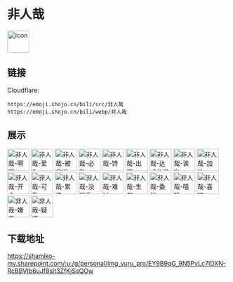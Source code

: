 # 非人哉
<img src="https://emoji.shojo.cn/bili/src/非人哉/icon.png" width="50" height="50" alt="icon">

## 链接
Cloudflare:
```
https://emoji.shojo.cn/bili/src/非人哉
https://emoji.shojo.cn/bili/webp/非人哉
```
## 展示
<img src="https://emoji.shojo.cn/bili/src/非人哉/非人哉-啊哦.png" width="50" height="50" alt="非人哉-啊哦">
<img src="https://emoji.shojo.cn/bili/src/非人哉/非人哉-爱你.png" width="50" height="50" alt="非人哉-爱你">
<img src="https://emoji.shojo.cn/bili/src/非人哉/非人哉-被拿捏.png" width="50" height="50" alt="非人哉-被拿捏">
<img src="https://emoji.shojo.cn/bili/src/非人哉/非人哉-必胜.png" width="50" height="50" alt="非人哉-必胜">
<img src="https://emoji.shojo.cn/bili/src/非人哉/非人哉-馋.png" width="50" height="50" alt="非人哉-馋">
<img src="https://emoji.shojo.cn/bili/src/非人哉/非人哉-出现.png" width="50" height="50" alt="非人哉-出现">
<img src="https://emoji.shojo.cn/bili/src/非人哉/非人哉-达成共识.png" width="50" height="50" alt="非人哉-达成共识">
<img src="https://emoji.shojo.cn/bili/src/非人哉/非人哉-诶呦.png" width="50" height="50" alt="非人哉-诶呦">
<img src="https://emoji.shojo.cn/bili/src/非人哉/非人哉-加油.png" width="50" height="50" alt="非人哉-加油">
<img src="https://emoji.shojo.cn/bili/src/非人哉/非人哉-开心.png" width="50" height="50" alt="非人哉-开心">
<img src="https://emoji.shojo.cn/bili/src/非人哉/非人哉-可靠.png" width="50" height="50" alt="非人哉-可靠">
<img src="https://emoji.shojo.cn/bili/src/非人哉/非人哉-累垮.png" width="50" height="50" alt="非人哉-累垮">
<img src="https://emoji.shojo.cn/bili/src/非人哉/非人哉-没眼看.png" width="50" height="50" alt="非人哉-没眼看">
<img src="https://emoji.shojo.cn/bili/src/非人哉/非人哉-难过.png" width="50" height="50" alt="非人哉-难过">
<img src="https://emoji.shojo.cn/bili/src/非人哉/非人哉-生气.png" width="50" height="50" alt="非人哉-生气">
<img src="https://emoji.shojo.cn/bili/src/非人哉/非人哉-委屈.png" width="50" height="50" alt="非人哉-委屈">
<img src="https://emoji.shojo.cn/bili/src/非人哉/非人哉-嘻嘻.png" width="50" height="50" alt="非人哉-嘻嘻">
<img src="https://emoji.shojo.cn/bili/src/非人哉/非人哉-喜欢.png" width="50" height="50" alt="非人哉-喜欢">
<img src="https://emoji.shojo.cn/bili/src/非人哉/非人哉-嫌弃.png" width="50" height="50" alt="非人哉-嫌弃">
<img src="https://emoji.shojo.cn/bili/src/非人哉/非人哉-疑惑.png" width="50" height="50" alt="非人哉-疑惑">

## 下载地址

https://shamiko-my.sharepoint.com/:u:/g/personal/img_yuru_pro/EY9B9qG_9N5PvLc7lDXN-RcBBVIb6uJf8slt3ZfKjSsQOw